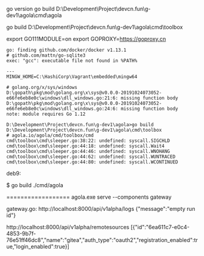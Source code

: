 go version
go build D:\Development\Project\devcn.fun\g-dev1\agola\cmd\agola

go build D:\Development\Project\devcn.fun\g-dev1\agola\cmd\toolbox

export GO111MODULE=on
export GOPROXY=https://goproxy.cn


```
go: finding github.com/docker/docker v1.13.1
# github.com/mattn/go-sqlite3
exec: "gcc": executable file not found in %PATH%

---
MINGW_HOME=C:\HashiCorp\Vagrant\embedded\mingw64
```

```
# golang.org/x/sys/windows
D:\gopath\pkg\mod\golang.org\x\sys@v0.0.0-20191024073052-e66fe6eb8e0c\windows\dll_windows.go:21:6: missing function body
D:\gopath\pkg\mod\golang.org\x\sys@v0.0.0-20191024073052-e66fe6eb8e0c\windows\dll_windows.go:24:6: missing function body
note: module requires Go 1.12
```

```
D:\Development\Project\devcn.fun\g-dev1\agola>go build D:\Development\Project\devcn.fun\g-dev1\agola\cmd\toolbox
# agola.io/agola/cmd/toolbox/cmd
cmd\toolbox\cmd\sleeper.go:38:22: undefined: syscall.SIGCHLD
cmd\toolbox\cmd\sleeper.go:44:18: undefined: syscall.Wait4
cmd\toolbox\cmd\sleeper.go:44:46: undefined: syscall.WNOHANG
cmd\toolbox\cmd\sleeper.go:44:62: undefined: syscall.WUNTRACED
cmd\toolbox\cmd\sleeper.go:44:80: undefined: syscall.WCONTINUED
```

deb9:

$ go build ./cmd/agola


==================
agola.exe serve --components gateway

gateway.go:
http://localhost:8000/api/v1alpha/logs
{"message":"empty run id"}

http://localhost:8000/api/v1alpha/remotesources
[{"id":"6ea611c7-e0c4-4853-9b7f-76e51ff46dc8","name":"gitea","auth_type":"oauth2","registration_enabled":true,"login_enabled":true}]

